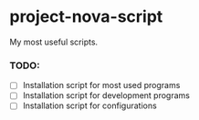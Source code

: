 # project-nova-script
My most useful scripts.
### TODO:
 - [ ] Installation script for most used programs
 - [ ] Installation script for development programs
 - [ ] Installation script for configurations 
